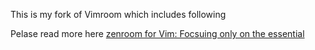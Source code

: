 This is my fork of Vimroom which includes following

Pelase read more here [
zenroom for Vim: Focsuing only on the essential](http://amix.dk/blog/post/19744#zenroom-for-Vim-Focsuing-only-on-the-essential)

